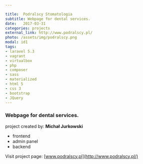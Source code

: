 ```yaml
---

title:  Podralscy Stomatologia
subtitle: Webpage for dental services.
date:   2017-03-31
categories: projects
external_link: http://www.podralscy.pl/
photo: /assets/img/podralscy.png
modal: id1
tags:
- laravel 5.3
- vagrant
- virtualbox
- php
- composer
- sass
- materialized
- html 5
- css 3
- bootstrap
- JQuery
---
```

### Webpage for dental services.
project created by: **Michał Jurkowski**

* frontend
* admin panel
* backend

Visit project page: [www.podralscy.pl](http://www.podralscy.pl/)
